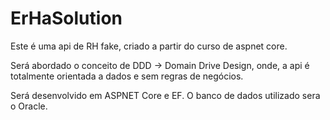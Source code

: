 # ErHaSolution
Este é uma api de RH fake, criado a partir do curso de aspnet core.

Será abordado o conceito de DDD -> Domain Drive Design, onde, a api é totalmente orientada a dados e sem regras de negócios.

Será desenvolvido em ASPNET Core  e EF. 
O banco de dados utilizado sera o Oracle.
